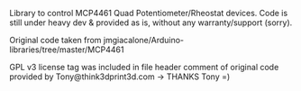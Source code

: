 Library to control MCP4461 Quad Potentiometer/Rheostat devices.
Code is still under heavy dev & provided as is, without any warranty/support (sorry).

Original code taken from jmgiacalone/Arduino-libraries/tree/master/MCP4461
<p>GPL v3 license tag was included in file header comment of original code provided by Tony@think3dprint3d.com -> THANKS Tony =)</p>
